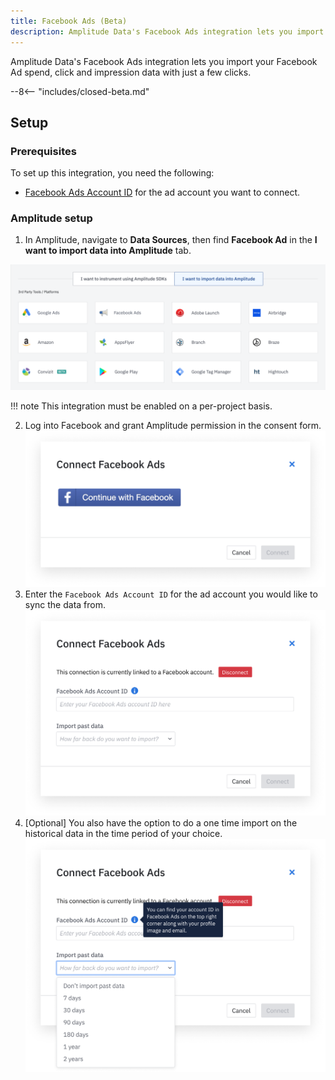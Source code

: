 ```yaml
---
title: Facebook Ads (Beta)
description: Amplitude Data's Facebook Ads integration lets you import your Facebook Ad spend, click and impression data with just a few clicks.
---
```


Amplitude Data's Facebook Ads integration lets you import your Facebook Ad spend, click and impression data with just a few clicks.

--8<-- "includes/closed-beta.md"

## Setup

### Prerequisites

To set up this integration, you need the following: 

- [Facebook Ads Account ID](https://www.facebook.com/business/help/1492627900875762) for the ad account you want to connect.

### Amplitude setup 

1. In Amplitude, navigate to **Data Sources**, then find **Facebook Ad** in the **I want to import data into Amplitude** tab.

![Facebook Add Source](../../assets/images/marketing-analytics/add-sources.png)

!!! note 
    This integration must be enabled on a per-project basis.

2. Log into Facebook and grant Amplitude permission in the consent form.
![Facebook Login Image](../../assets/images/marketing-analytics/facebook-login.png)
3. Enter the `Facebook Ads Account ID` for the ad account you would like to sync the data from.
![Facebook Enter Account ID](../../assets/images/marketing-analytics/facebook-enter-info.png)
4. [Optional] You also have the option to do a one time import on the historical data in the time period of your choice.
![Facebook Historical Backfill](../../assets/images/marketing-analytics/facebook-past-data.png)
